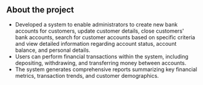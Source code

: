 ## About the project

- Developed a system to enable administrators to create new bank accounts for customers, update customer details, close customers' bank accounts, search for customer accounts based on specific criteria and view detailed information regarding account status, account balance, and personal details.
- Users can perform financial transactions within the system, including depositing, withdrawing, and transferring money between accounts.
- The system generates comprehensive reports summarizing key financial metrics, transaction trends, and customer demographics.
